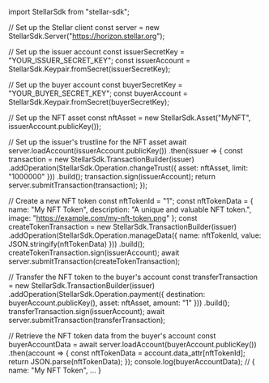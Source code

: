 import StellarSdk from "stellar-sdk";

// Set up the Stellar client
const server = new StellarSdk.Server("https://horizon.stellar.org");

// Set up the issuer account
const issuerSecretKey = "YOUR_ISSUER_SECRET_KEY";
const issuerAccount = StellarSdk.Keypair.fromSecret(issuerSecretKey);

// Set up the buyer account
const buyerSecretKey = "YOUR_BUYER_SECRET_KEY";
const buyerAccount = StellarSdk.Keypair.fromSecret(buyerSecretKey);

// Set up the NFT asset
const nftAsset = new StellarSdk.Asset("MyNFT", issuerAccount.publicKey());

// Set up the issuer's trustline for the NFT asset
await server.loadAccount(issuerAccount.publicKey())
  .then(issuer => {
    const transaction = new StellarSdk.TransactionBuilder(issuer)
      .addOperation(StellarSdk.Operation.changeTrust({
        asset: nftAsset,
        limit: "1000000"
      }))
      .build();
    transaction.sign(issuerAccount);
    return server.submitTransaction(transaction);
  });

// Create a new NFT token
const nftTokenId = "1";
const nftTokenData = {
  name: "My NFT Token",
  description: "A unique and valuable NFT token.",
  image: "https://example.com/my-nft-token.png"
};
const createTokenTransaction = new StellarSdk.TransactionBuilder(issuer)
  .addOperation(StellarSdk.Operation.manageData({
    name: nftTokenId,
    value: JSON.stringify(nftTokenData)
  }))
  .build();
createTokenTransaction.sign(issuerAccount);
await server.submitTransaction(createTokenTransaction);

// Transfer the NFT token to the buyer's account
const transferTransaction = new StellarSdk.TransactionBuilder(issuer)
  .addOperation(StellarSdk.Operation.payment({
    destination: buyerAccount.publicKey(),
    asset: nftAsset,
    amount: "1"
  }))
  .build();
transferTransaction.sign(issuerAccount);
await server.submitTransaction(transferTransaction);

// Retrieve the NFT token data from the buyer's account
const buyerAccountData = await server.loadAccount(buyerAccount.publicKey())
  .then(account => {
    const nftTokenData = account.data_attr[nftTokenId];
    return JSON.parse(nftTokenData);
  });
console.log(buyerAccountData); // { name: "My NFT Token", ... }
